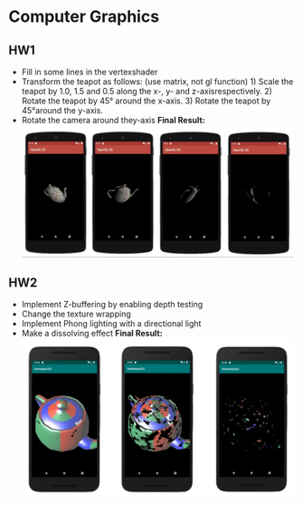 # Computer Graphics
## HW1
* Fill in some lines in the vertexshader
* Transform the teapot as follows: (use matrix, not gl function) 1) Scale the teapot by 1.0, 1.5 and 0.5 along the x-, y- and z-axisrespectively. 2) Rotate the teapot by 45° around the x-axis. 3) Rotate the teapot by 45°around the y-axis.
* Rotate the camera around they-axis
__Final Result:__
![hw1 Result](/hw1/result.png)

## HW2
* Implement Z-buffering by enabling depth testing
* Change the texture wrapping
* Implement Phong lighting with a directional light
* Make a dissolving effect
__Final Result:__
![hw2 Result](/hw2/result.png)
